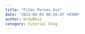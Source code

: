```yaml
---
title: "Films Pornos Xxx"
date: "2023-04-03 08:26:47 +0300"
author: NrdyBhu1
category: tutorial blog
---
```


